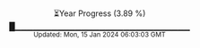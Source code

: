 <p align="center">
⏳Year Progress (3.89 %)<br>
█▁▁▁▁▁▁▁▁▁▁▁▁▁▁▁▁▁▁▁▁▁▁▁▁▁▁▁▁▁ <br>
<sub>Updated: Mon, 15 Jan 2024 06:03:03 GMT</sub>
</p>

